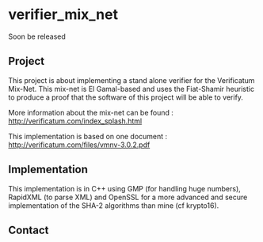 # verifier_mix_net
Soon be released

## Project

This project is about implementing a stand alone verifier for the Verificatum Mix-Net. This mix-net is El Gamal-based and uses the Fiat-Shamir heuristic to produce a proof that the software of this project will be able to verify. 

More information about the mix-net can be found : http://verificatum.com/index_splash.html

This implementation is based on one document : http://verificatum.com/files/vmnv-3.0.2.pdf

## Implementation

This implementation is in C++ using GMP (for handling huge numbers), RapidXML (to parse XML) and OpenSSL for a more advanced and secure implementation of the SHA-2 algorithms than mine (cf krypto16).

## Contact
